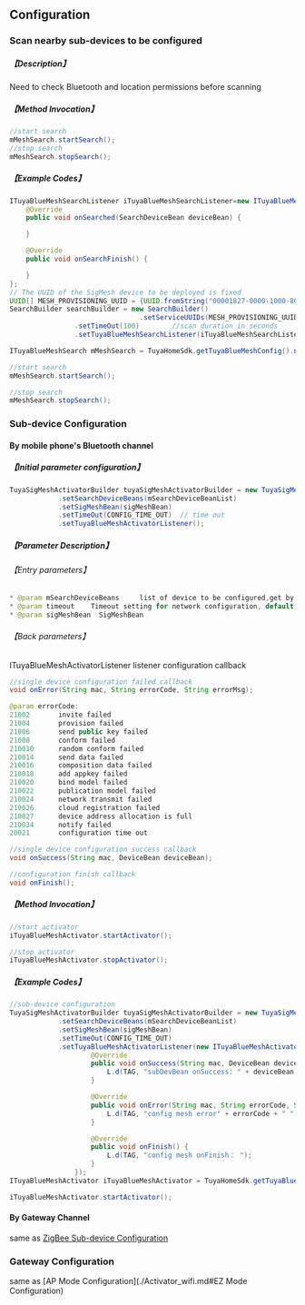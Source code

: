 ## Configuration

### Scan nearby sub-devices to be configured
##### 【Description】
Need to check Bluetooth and location permissions before scanning

##### 【Method Invocation】
```java
//start search
mMeshSearch.startSearch();
//stop search
mMeshSearch.stopSearch();

```
##### 【Example Codes】
```java
ITuyaBlueMeshSearchListener iTuyaBlueMeshSearchListener=new ITuyaBlueMeshSearchListener() {
    @Override
    public void onSearched(SearchDeviceBean deviceBean) {

    }

    @Override
    public void onSearchFinish() {

    }
};
// The UUID of the SigMesh device to be deployed is fixed
UUID[] MESH_PROVISIONING_UUID = {UUID.fromString("00001827-0000-1000-8000-00805f9b34fb")};
SearchBuilder searchBuilder = new SearchBuilder()
								.setServiceUUIDs(MESH_PROVISIONING_UUID)
                .setTimeOut(100)        //scan duration in seconds
                .setTuyaBlueMeshSearchListener(iTuyaBlueMeshSearchListener).build();

ITuyaBlueMeshSearch mMeshSearch = TuyaHomeSdk.getTuyaBlueMeshConfig().newTuyaBlueMeshSearch(searchBuilder);

//start search
mMeshSearch.startSearch();

//stop search
mMeshSearch.stopSearch();
```

### Sub-device Configuration

#### By mobile phone's Bluetooth channel

##### 【Initial parameter configuration】
```java
TuyaSigMeshActivatorBuilder tuyaSigMeshActivatorBuilder = new TuyaSigMeshActivatorBuilder()
            .setSearchDeviceBeans(mSearchDeviceBeanList)
            .setSigMeshBean(sigMeshBean)
            .setTimeOut(CONFIG_TIME_OUT)  // time out
            .setTuyaBlueMeshActivatorListener();
```

##### 【Parameter Description】
###### 【Entry parameters】
```java
* @param mSearchDeviceBeans     list of device to be configured,get by startSearch
* @param timeout    Timeout setting for network configuration, default is 100s (when there are too many devices for one-time network configuration, you need to increase the time)
* @param sigMeshBean  SigMeshBean   
```

###### 【Back parameters】
ITuyaBlueMeshActivatorListener listener configuration callback

```java
//single device configuration failed callback
void onError(String mac, String errorCode, String errorMsg);

@param errorCode:
21002       invite failed
21004       provision failed
21006       send public key failed
21008       conform failed
210010      random conform failed
210014      send data failed
210016      composition data failed
210018      add appkey failed
210020      bind model failed
210022      publication model failed
210024      network transmit failed
210026      cloud registration failed
210027      device address allocation is full
210034      notify failed
20021       configuration time out

//single device configuration success callback
void onSuccess(String mac, DeviceBean deviceBean);

//configuration finish callback
void onFinish();

```

##### 【Method Invocation】

```java
//start activator
iTuyaBlueMeshActivator.startActivator();

//stop activator
iTuyaBlueMeshActivator.stopActivator();
```

##### 【Example Codes】
```java
//sub-device configuration
TuyaSigMeshActivatorBuilder tuyaSigMeshActivatorBuilder = new TuyaSigMeshActivatorBuilder()
            .setSearchDeviceBeans(mSearchDeviceBeanList)
            .setSigMeshBean(sigMeshBean)
            .setTimeOut(CONFIG_TIME_OUT)
            .setTuyaBlueMeshActivatorListener(new ITuyaBlueMeshActivatorListener() {
                    @Override
                    public void onSuccess(String mac, DeviceBean deviceBean) {
                        L.d(TAG, "subDevBean onSuccess: " + deviceBean.getName());
                    }

                    @Override
                    public void onError(String mac, String errorCode, String errorMsg) {
                        L.d(TAG, "config mesh error" + errorCode + " " + errorMsg);
                    }

                    @Override
                    public void onFinish() {
                        L.d(TAG, "config mesh onFinish： ");
                    }
                });
ITuyaBlueMeshActivator iTuyaBlueMeshActivator = TuyaHomeSdk.getTuyaBlueMeshConfig().newActivator(tuyaBlueMeshActivatorBuilder);

iTuyaBlueMeshActivator.startActivator();

```

#### By Gateway Channel
same as  [ZigBee Sub-device Configuration](./Activator_ZigbeeSub.md)

### Gateway Configuration
same as  [AP Mode Configuration](./Activator_wifi.md#EZ Mode Configuration)
